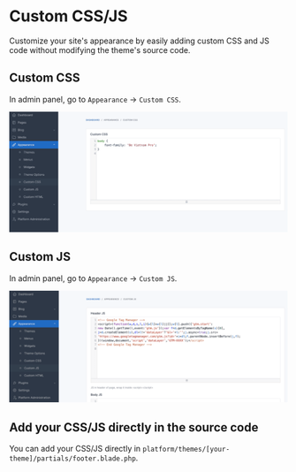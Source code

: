 # Custom CSS/JS

Customize your site's appearance by easily adding custom CSS and JS code without modifying the theme's source code.

## Custom CSS

In admin panel, go to `Appearance` -> `Custom CSS`.

![Custom CSS](../cms/images/usage-custom-css.png)

## Custom JS

In admin panel, go to `Appearance` -> `Custom JS`.

![Custom JS](../cms/images/usage-custom-js.png)

## Add your CSS/JS directly in the source code

You can add your CSS/JS directly in `platform/themes/[your-theme]/partials/footer.blade.php`.
